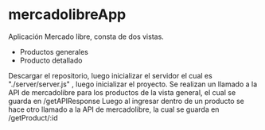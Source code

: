 # mercadolibreApp


Aplicación Mercado libre, consta de dos vistas. 
- Productos generales
- Producto detallado


Descargar el repositorio, luego inicializar el servidor el cual es "./server/server.js" , luego inicializar el proyecto.
Se realizan un llamado a la API de mercadolibre para los productos de la vista general, el cual se guarda en /getAPIResponse
Luego al ingresar dentro de un producto se hace otro llamado a la API de mercadolibre, la cual se guarda en /getProduct/:id 
